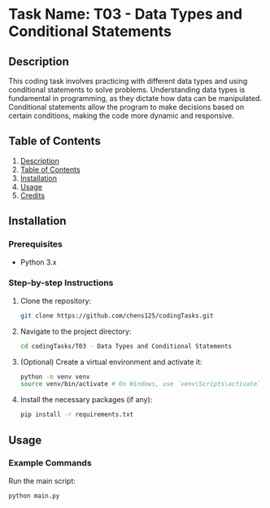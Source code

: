 # Task Name: T03 - Data Types and Conditional Statements

## Description
This coding task involves practicing with different data types and using conditional statements to solve problems. Understanding data types is fundamental in programming, as they dictate how data can be manipulated. Conditional statements allow the program to make decisions based on certain conditions, making the code more dynamic and responsive.

## Table of Contents
1. [Description](#description)
2. [Table of Contents](#table-of-contents)
3. [Installation](#installation)
4. [Usage](#usage)
5. [Credits](#credits)

## Installation
### Prerequisites
- Python 3.x

### Step-by-step Instructions
1. Clone the repository:
    ```bash
    git clone https://github.com/chens125/codingTasks.git
    ```
2. Navigate to the project directory:
    ```bash
    cd codingTasks/T03 - Data Types and Conditional Statements
    ```
3. (Optional) Create a virtual environment and activate it:
    ```bash
    python -m venv venv
    source venv/bin/activate # On Windows, use `venv\Scripts\activate`
    ```
4. Install the necessary packages (if any):
    ```bash
    pip install -r requirements.txt
    ```

## Usage
### Example Commands
Run the main script:
```bash
python main.py
